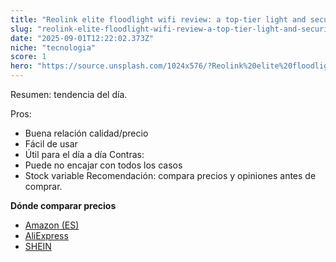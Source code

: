 ```yaml
---
title: "Reolink elite floodlight wifi review: a top-tier light and security camera"
slug: "reolink-elite-floodlight-wifi-review-a-top-tier-light-and-security-camera"
date: "2025-09-01T12:22:02.373Z"
niche: "tecnologia"
score: 1
hero: "https://source.unsplash.com/1024x576/?Reolink%20elite%20floodlight%20wifi%20review%3A%20a%20top-tier%20light%20and%20security%20camera"
---
```


Resumen: tendencia del día.

Pros:
- Buena relación calidad/precio
- Fácil de usar
- Útil para el día a día
Contras:
- Puede no encajar con todos los casos
- Stock variable
Recomendación: compara precios y opiniones antes de comprar.

**Dónde comparar precios**
- [Amazon (ES)](https://www.amazon.es/s?k=Reolink%20elite%20floodlight%20wifi%20review%3A%20a%20top-tier%20light%20and%20security%20camera&tag=teknovashop25-21&language=es_ES)
- [AliExpress](https://es.aliexpress.com/wholesale?SearchText=Reolink%20elite%20floodlight%20wifi%20review%3A%20a%20top-tier%20light%20and%20security%20camera)
- [SHEIN](https://es.shein.com/pdsearch/Reolink%20elite%20floodlight%20wifi%20review%3A%20a%20top-tier%20light%20and%20security%20camera/)
